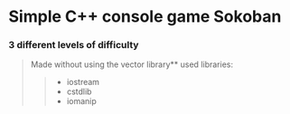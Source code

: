 # Simple C++ console game Sokoban
### 3 different levels of difficulty
> Made without using the vector library**
> used libraries:
>> - iostream
>> - cstdlib
>> - iomanip
